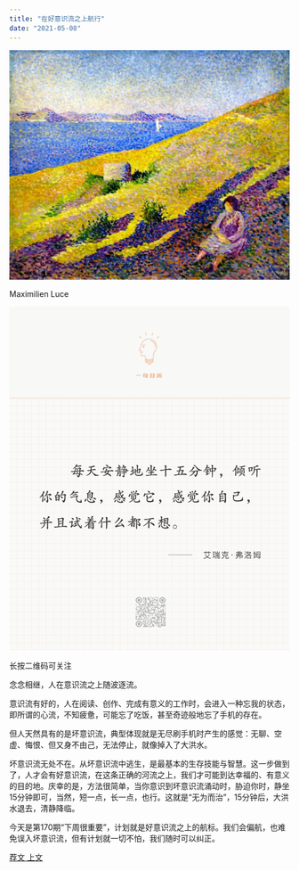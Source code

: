 ```yaml
---
title: "在好意识流之上航行"
date: "2021-05-08"
---
```


![连岳文章](images/连岳文章picture-3.jpg)

Maximilien Luce

  

![连岳文章](images/连岳文章picture-4.jpg)

长按二维码可关注  

  

念念相继，人在意识流之上随波逐流。  

  

意识流有好的，人在阅读、创作、完成有意义的工作时，会进入一种忘我的状态，即所谓的心流，不知疲惫，可能忘了吃饭，甚至奇迹般地忘了手机的存在。

  

但人天然具有的是坏意识流，典型体现就是无尽刷手机时产生的感觉：无聊、空虚、悔恨、但又身不由己，无法停止，就像掉入了大洪水。  

  

坏意识流无处不在。从坏意识流中逃生，是最基本的生存技能与智慧。这一步做到了，人才会有好意识流，在这条正确的河流之上，我们才可能到达幸福的、有意义的目的地。庆幸的是，方法很简单，当你意识到坏意识流涌动时，胁迫你时，静坐15分钟即可，当然，短一点，长一点，也行。这就是“无为而治”，15分钟后，大洪水退去，清静降临。

  

今天是第170期“下周很重要”，计划就是好意识流之上的航标。我们会偏航，也难免误入坏意识流，但有计划就一切不怕，我们随时可以纠正。

  

[荐文 ](http://mp.weixin.qq.com/s?__biz=MjM5NDU0Mjk2MQ==&mid=2651700184&idx=1&sn=579e50aa87b6a0e1461c8023c867e8cb&chksm=bd7f3fc68a08b6d083de903b9ac7600f92b44ee1e248980df9fba50f74d9fb41ade35e699c5f&scene=21#wechat_redirect) [上文](http://mp.weixin.qq.com/s?__biz=MjM5NDU0Mjk2MQ==&mid=2651702005&idx=1&sn=e5df948015f549c76e05345efebb9c48&chksm=bd7f46eb8a08cffd43e1337213f3fa1374875d1bc1a290b0504c27e5946afc11940c7f2ef726&scene=21#wechat_redirect)
